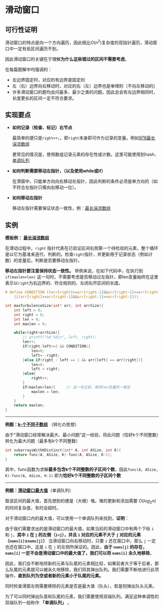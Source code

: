 # 滑动窗口

## 可行性证明
滑动窗口的特点是向一个方向遍历，因此相比$O(n^2)$复杂度的双指针遍历，滑动窗口中一定有些区间遍历不到。

因此滑动窗口的关键在于理解**为什么这些错过的区间不需要考虑**。

在每篇题解中均强调的：
- 左边界固定时，对应的有边界是固定的
- 左（右）边界向右移动时，对应的右（左）边界也是单增的（不向左移动的）
- 许多滑动窗口的题均会问最多、最少之类的问题。因此总会有左边界相同时，长度更长的区间一定不符合要求。

## 实现要点
- **如何记录（检查、标记）右节点**
  
  最简单的便只是`right++;`，即`right`本身即可作为记录的变量。例如[978最长湍流数组](#978)

  更常见的情况是，使用数组记录元素的存在性或计数。这里可能使用到hash、[单调队列](#239)
- **如何判断需要移动左指针，（以及使用while或if）**

  在滑窗中，只能单方向向右移动左指针，因此判断的条件必须是单方向的（如不符合左指针只需向右移动一位）。
- **如何移动左指针**

  移动左指针需要保证状态一致性，例：[最长湍流数组](#978)

## 实例
<span id='978'></span>

**模板例：** **[最长湍流数组](978.最长湍流子数组.c)**

在滑动过程中，`right` 指针代表在已验证区间右侧第一个待检验的元素，整个循环是以它为基准来迭代、判断的。检查`right`指针，并更新用于记录状态（例如计数）的变量后，判断是否要移动左指针。

**移动左指针要注意保持状态一致性。** 举例来说，在如下代码中，在执行到 `if(maxlen<len)` 这一句时，不需要考虑是否移动过左指针，即len变量始终在这里表示以`right`为右边界的、符合规则的、左闭右开区间的长度。

```C
# define CONDITION ((arr[right]>=arr[right-1]&&arr[right-1]>=arr[right-2])\
    ||(arr[right]<=arr[right-1]&&arr[right-1]<=arr[right-2]))

int maxTurbulenceSize(int* arr, int arrSize){
    int left = 0;
    int right = 0;
    int len = 0;
    int maxlen = 0;

    while(right<arrSize){
        // printf("%d %d\n", left, right);
        len++;
        if(right-left>=2 && CONDITION){
            len=0;
            left=--right;
        }else if(right - left == 1 && arr[left] == arr[right]){
            len=0;
            left = right;
        }else{
            right++;
        }
        if(maxlen<len){     // 这一句之前，保持len变量的一致性
            maxlen = len;
        }
    }
    return maxlen;
}
```
---
<span id='992'></span>

**例题：[k-个不同子数组](992.k-个不同整数的子数组.c)** （转化の思想）

由于“滑动窗口经常解决最大、最小问题”这一经验，将此问题（恰好k个不同整数）转化为最大问题（最多有k个不同整数）
```C
int subarraysWithKDistinct(int* A, int ASize, int K){
    return func(A, ASize, K)-func(A, ASize, K-1);
}
```
其中，func函数为求解**最多包含k个不同整数的子区间个数**，因此`func(A, ASize, K)-func(A, ASize, K-1)` 即为**恰好k个不同整数的子区间个数**

---
<span id='239'></span>

**例题：[滑动窗口最大值](239.滑动窗口最大值.c)**（单调队列）

取该区间的最大值，首先想到的便是（大根）堆。堆的更新和添加需要 $O(log_2n)$ 的时间复杂度，有时会超时。

对于滑动窗口内的最大值，可以使用一个单调队列来找到，**证明**：

由于我们需要求出的是滑动窗口的最大值，如果当前的滑动窗口中有两个下标 `i` 和 `j`，**其中 `i` 在 `j` 的左侧（`i<j`），并且 `i` 对应的元素不大于 `j` 对应的元素（`nums[i]`$\leq$`nums[j]`）** 当滑动窗口向右移动时，只要 `i` 还在窗口中，那么 `j` 一定也还在窗口中，这是 `i` 在 `j` 的左侧所保证的。因此，**由于 `nums[j]` 的存在，`nums[i]` 一定不会是滑动窗口中的最大值了，我们可以将 `nums[i]` 永久地移除**。

因此，我们会不断地将新的元素与队尾的元素相比较，如果前者大于等于后者，那么队尾的元素就可以被永久地移除，我们将其弹出队列。我们需要不断地进行此项操作，**直到队列为空或者新的元素小于队尾的元素。**

同时检查滑窗左侧需要移除的元素是否是最大值（队头），若是则弹出队头元素。

为了可以同时弹出队首和队尾的元素，我们需要使用双端队列。满足这种单调性的双端队列一般称作 **「单调队列」** 。